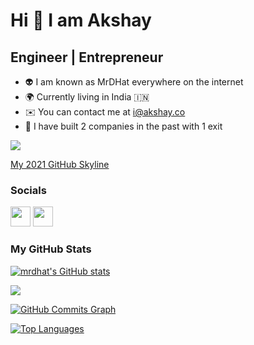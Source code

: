 Hi 👋 I am Akshay
==================

Engineer | Entrepreneur
---------
* 👽  I am known as MrDHat everywhere on the internet
* 🌍  Currently living in India 🇮🇳
* ✉️  You can contact me at [i@akshay.co](mailto:i@akshay.co)
* 🧠  I have built 2 companies in the past with 1 exit

<a href="https://www.github.com/mrdhat" target="_blank" rel="noreferrer"><img
src="https://img.shields.io/github/followers/mrdhat?logo=github&style=for-the-badge&color=3382ed&labelColor=1c1917" /></a>

<a href="https://skyline.github.com/mrdhat/2021" target="_blank" rel="noreferrer">My
2021 GitHub Skyline</a>


### Socials

<p align="left">
<a href="https://www.twitter.com/mrdhat" target="_blank" rel="noreferrer"><img src="https://raw.githubusercontent.com/danielcranney/readme-generator/main/public/icons/socials/twitter.svg" width="32" height="32" /></a>
<a href="https://www.linkedin.com/in/mrdhat/" target="_blank" rel="noreferrer"><img src="https://raw.githubusercontent.com/danielcranney/readme-generator/main/public/icons/socials/linkedin.svg" width="32" height="32" /></a>
</p>

### My GitHub Stats

<a href="http://www.github.com/mrdhat"><img src="https://github-readme-stats.vercel.app/api?username=mrdhat&show_icons=true&hide=&count_private=true&title_color=3382ed&text_color=ffffff&icon_color=3382ed&bg_color=1c1917&hide_border=true&show_icons=true" alt="mrdhat's GitHub stats" /></a>

<a href="http://www.github.com/mrdhat"><img src="https://github-readme-streak-stats.herokuapp.com/?user=mrdhat&stroke=ffffff&background=1c1917&ring=3382ed&fire=3382ed&currStreakNum=ffffff&currStreakLabel=3382ed&sideNums=ffffff&sideLabels=ffffff&dates=ffffff&hide_border=true" /></a>

<a href="http://www.github.com/mrdhat"><img src="https://activity-graph.herokuapp.com/graph?username=mrdhat&bg_color=1c1917&color=ffffff&line=3382ed&point=ffffff&area_color=1c1917&area=true&hide_border=true&custom_title=GitHub%20Commits%20Graph" alt="GitHub Commits Graph" /></a>

<a href="https://github.com/mrdhat" align="left"><img src="https://github-readme-stats.vercel.app/api/top-langs/?username=mrdhat&langs_count=10&title_color=3382ed&text_color=ffffff&icon_color=3382ed&bg_color=1c1917&hide_border=true&locale=en&custom_title=Top%20%Languages" alt="Top Languages" /></a>
